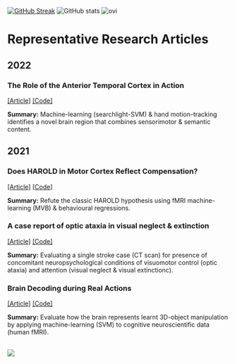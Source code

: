 [![GitHub Streak](https://streak-stats.demolab.com/?user=ethanknights&theme=dark&hide_border=true)](https://git.io/streak-stats)
![GitHub stats](https://github-readme-stats.vercel.app/api?username=ethanknights&show_icons=true&theme=transparent&hide_border=true)
<img src="https://github-readme-stats.vercel.app/api/top-langs?username=ethanknights&&hide_progress=true&custom_title=Top%20Languages&hide=css,html,m&langs_count=8&show_icons=true&locale=en&layout=compact&theme=chartreuse-dark&hide_border=true" alt="ovi" />

# Representative Research Articles

## 2022
### The Role of the Anterior Temporal Cortex in Action
[[Article]](https://www.nature.com/articles/s41598-022-12174-9) [[Code]](https://github.com/ethanknights/Knightsetal2021_Hand-selective)

<b>Summary:</b>
Machine-learning (searchlight-SVM) & hand motion-tracking identifies a novel brain region that combines sensorimotor & semantic content.

## 2021
### Does HAROLD in Motor Cortex Reflect Compensation?
[[Article]](https://www.jneurosci.org/content/41/45/9361) [[Code]](https://github.com/ethanknights/Knightsetal2021_HAROLD-MVB) 

<b>Summary:</b>
Refute the classic HAROLD hypothesis using fMRI machine-learning (MVB) & behavioural regressions.

### A case report of optic ataxia in visual neglect & extinction
[[Article]](https://psyarxiv.com/2qjfs/) [[Code]](https://github.com/ethanknights/neglect) 

<b>Summary:</b>
Evaluating a single stroke case (CT scan) for presence of concomitant neuropsychological conditions of visuomotor control (optic ataxia) and attention (visual neglect & visual extinctionc).

### Brain Decoding during Real Actions
[[Article]](https://www.jneurosci.org/content/41/24/5263/) [[Code]](https://github.com/ethanknights/Knightsetal2021_Hand-selective)

<b>Summary:</b>
Evaluate how the brain represents learnt 3D-object manipulation by applying machine-learning (SVM) to cognitive neuroscientific data (human fMRI).

<br>

<img src="https://hits.seeyoufarm.com/api/count/incr/badge.svg?url=https%3A%2F%2Fgithub.com%2Fethanknights1212%2Fhit-counter" />
